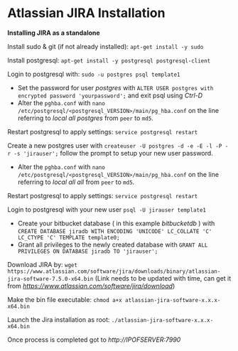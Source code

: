 # Atlassian JIRA Installation

**Installing JIRA as a standalone**

Install sudo & git (if not already installed): `apt-get install -y sudo`

Install postgresql: `apt-get install -y postgresql postgresql-client`

Login to postgresql with: `sudo -u postgres psql template1`
* Set the password for user _postgres_ with `ALTER USER postgres with encrypted password 'yourpassword';` and exit psql using _Ctrl-D_
* Alter the `pghba.conf` with `nano /etc/postgresql/<postgresql_VERSION>/main/pg_hba.conf` on the line referring to _local all postgres_ from `peer` to `md5`.

Restart postgresql to apply settings: `service postgresql restart`

Create a new postgres user with `createuser -U postgres -d -e -E -l -P -r -s 'jirauser';` follow the prompt to setup your new user password.
* Alter the `pghba.conf` with `nano /etc/postgresql/<postgresql_VERSION>/main/pg_hba.conf` on the line referring to _local all all_ from `peer` to `md5`.

Restart postgresql to apply settings: `service postgresql restart`


Login to postgresql with your new user `psql -U jirauser template1`

* Create your bitbucket database ( in this example _bitbucketdb_ ) with `CREATE DATABASE jiradb WITH ENCODING 'UNICODE' LC_COLLATE 'C' LC_CTYPE 'C' TEMPLATE template0;`
* Grant all privileges to the newly created database with `GRANT ALL PRIVILEGES ON DATABASE jiradb TO 'jirauser';`


Download JIRA by: `wget https://www.atlassian.com/software/jira/downloads/binary/atlassian-jira-software-7.5.0-x64.bin` (Link needs to be updated with time, can get it from _https://www.atlassian.com/software/jira/download_)

Make the bin file executable: `chmod a+x atlassian-jira-software-x.x.x-x64.bin`

Launch the Jira installation as root:  `./atlassian-jira-software-x.x.x-x64.bin`

Once process is completed got to _http://IPOFSERVER:7990_
